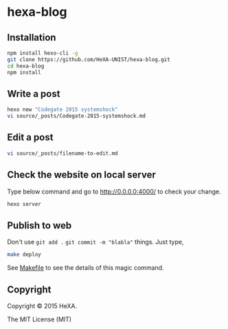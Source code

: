 # hexa-blog

## Installation

```bash
npm install hexo-cli -g
git clone https://github.com/HeXA-UNIST/hexa-blog.git
cd hexa-blog
npm install
```

## Write a post

```bash
hexo new "Codegate 2015 systemshock"
vi source/_posts/Codegate-2015-systemshock.md
```


## Edit a post

```bash
vi source/_posts/filename-to-edit.md
```

## Check the website on local server

Type below command and go to http://0.0.0.0:4000/ to check your change.

```bash
hexo server
```

## Publish to web

Don't use `git add .` `git commit -m "blabla"` things. Just type,

```bash
make deploy
```

See [Makefile](https://github.com/HeXA-UNIST/hexa-blog/blob/master/Makefile) to see the details of this magic command.

## Copyright

Copyright :copyright: 2015 HeXA.

The MIT License (MIT)
